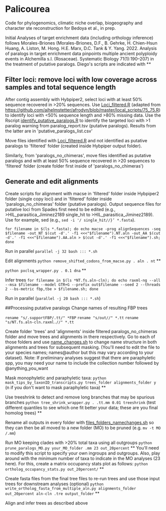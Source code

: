 # Palicourea
Code for phylogenomics, climatic niche overlap, biogeography and character ste reconstruction for Bedoya et al., in prep.

Initial Analyses of target enrichment data (including orthology inference) follows Morales-Briones (Morales-Briones, D.F., B. Gehrke, H. Chien-Hsun Huang, A. Liston, M. Hong. H.E. Marx, D.C. Tank & Y. Yang. 2022. Analysis of paralogs in target enrichment data pinpoints multiple ancient polyploidy events in Alchemilla s.l. (Rosaceae). Systematic Biology 71(1):190–207) in the treatment of putative paralogs. Diego's scripts are indicated with **

## Filter loci: remove loci with low coverage across samples and total sequence length

After contig assembly with Hybpiper2, select loci with at least 50% sequence recovered in >20% sequences. Use [Loci_filtered.R](https://github.com/ambed0ya/Palicourea/blob/main/Loci_filtered.R "Loci_filtered.R script") (adapted from https://github.com/ajhelmstetter/afrodyn/blob/master/local_scripts/75_75.R) to identify loci with <50% sequence length and >80% missing data. Use the Rscript [identify_putative_paralogs.R](https://github.com/ambed0ya/Palicourea/blob/main/identify_putative_paralogs.R "odentify_putative_paralogs.R script") to identify the targeted loci with >1 paralog warning from paralog_report.tsv (putative paralogs). Results from the latter are in 'putative_paralogs_list.csv'

Move files identified with [Loci_filtered.R](https://github.com/ambed0ya/Palicourea/blob/main/Loci_filtered.R "Loci_filtered.R script") and not identified as putative paralogs to 'filtered' folder (created inside Hybpiper output folder).

Similarly, from 'paralogs_no_chimeras', move files identified as putative paralogs and with at least 50% sequence recovered in >20 sequences to 'filtered' folder (create folder first inside of 'paralogs_no_chimeras')

## Generate and edit alignments
Create scripts for alignment with macse in 'filtered' folder inside Hybpiper2 folder (single copy loci) and in 'filtered' folder inside 'paralogs_no_chimeras' folder (putative paralogs). Output sequence files for putative loci from Spades first need to be edited (e.g., >HIL_parasitica_Jiminez2189 single_hit to >HIL_parasitica_Jiminez2189). Use for example, sed (e.g., `sed -i '/ single_hit//}’ *.fasta`).

`for filename in $(ls *.fasta); do echo macse -prog alignSequences -seq $filename -out_NT $(cut -d'.' -f1 <<<"$filename").NT.aln -out_AA $(cut -d'.' -f1 <<<"$filename").AA.aln > $(cut -d'.' -f1 <<<"$filename").sh; done`

Run in parallel
`parallel -j 32 bash ::: *.sh`

Edit alignments
`python remove_shifted_codons_from_macse.py . aln . nt` **

`python pxclsq_wrapper.py . 0.1 dna` **

Infer trees
`for filename in $(ls *NT.fs.aln-cln); do echo raxml-ng --all --msa $filename --model GTR+G --prefix out$filename --seed 2 --threads 2 --bs-metric fbp,tbe > $filename.sh; done`

Run in parallel (`parallel -j 20 bash ::: *.sh`)

##Processing putative paralogs
Change names of resulting FBP trees

`rename "s/.supportFBP/.tt/" *FBP`
`rename "s/out//" *.tt`
`rename "s/NT.fs.aln-cln.raxml.//" *.tt`

Create folder 'trees' and 'alignments' inside filtered paralogs_no_chimeras folder and move trees and alignments in there respectively. Go to each of those folders and use [name_changes.sh](https://github.com/ambed0ya/Palicourea/blob/main/name_changes.sh "name_changes.sh script") to change name structure in both alignments and trees for subsequent masking. (You'll need to edit the file to your species names; names@author but this may vary according to your dataset). Note: If preliminary analyses suggest that there are paraphyletic spp, you may need your name to include the collection number followed by @anything_you_want

Mask monophyletic and paraphyletic taxa:
`python mask_tips_by_taxonID_transcripts.py trees_folder alignments_folder y` (n if you don't want to mask paraphyletic taxa) **

Use treeshrink to detect and remove long branches that may be spurious branches
`python tree_shrink_wrapper.py . .tt.mm 0.01 treeshrink` (test different quantiles to see which one fit better your data; these are you final homolog trees) **

Rename all outputs in every folder with [files_folders_namechanges.sh](https://github.com/ambed0ya/Palicourea/blob/main/files_folders_name_changes.sh "files_folders_name_changes.sh script") so they can then be all moved to a new folder (MO) to be pruned (e.g. `mv -t MO /.mm`)

Run MO keeping clades with >20% total taxa using all outgroups
`python prune_paralogs_MO.py your_MO_folder .mm 23 out_20percent` ** You'll need to modify this script to specify your own ingroups and outgroups. Also, play around with the minimum number of taxa to indicate in the MO analyses (23 here). For this, create a matrix occupancy stats plot as follows:
`python ortholog_occupancy_stats.py out_20percent/` **

Create fasta files from the final tree files to re-run trees and use those input trees for downstream analyses (optional)
`python write_ortholog_fasta_from_multiple_aln.py alignments_folder out_20percent aln-cln .tre output_folder` **

Align and infer trees as described above
